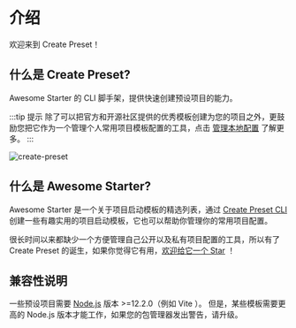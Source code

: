 # 介绍

欢迎来到 Create Preset！

## 什么是 Create Preset?

Awesome Starter 的 CLI 脚手架，提供快速创建预设项目的能力。

:::tip 提示
除了可以把官方和开源社区提供的优秀模板创建为您的项目之外，更鼓励您把它作为一个管理个人常用项目模板配置的工具，点击 [管理本地配置](docs.md#%E7%AE%A1%E7%90%86%E6%9C%AC%E5%9C%B0%E9%85%8D%E7%BD%AE) 了解更多。
:::

![create-preset](https://cdn.jsdelivr.net/gh/chengpeiquan/assets-storage/img/2021/11/20220110155037.gif)

## 什么是 Awesome Starter?

Awesome Starter 是一个关于项目启动模板的精选列表，通过 [Create Preset CLI](#什么是-create-preset) 创建一些有趣实用的项目启动模板，它也可以帮助你管理你的常用项目配置。

很长时间以来都缺少一个方便管理自己公开以及私有项目配置的工具，所以有了 Create Preset 的诞生，如果你觉得它有用，[欢迎给它一个 Star](https://github.com/awesome-starter/create-preset) ！

## 兼容性说明

一些预设项目需要 [Node.js](https://nodejs.org/en/) 版本 >=12.2.0（例如 Vite ）。 但是，某些模板需要更高的 Node.js 版本才能工作，如果您的包管理器发出警告，请升级。
